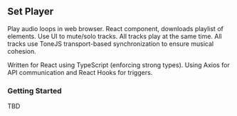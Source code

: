 ## Set Player

Play audio loops in web browser. React component, downloads playlist of elements. Use UI to mute/solo tracks. All tracks play at the same time. All tracks use ToneJS transport-based synchronization to ensure musical cohesion.

Written for React using TypeScript (enforcing strong types). Using Axios for API communication and React Hooks for triggers.

### Getting Started

TBD
